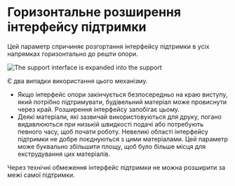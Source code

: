 Горизонтальне розширення інтерфейсу підтримки
====

Цей параметр спричиняє розгортання інтерфейсу підтримки в усіх напрямках горизонтально до решти опори.

![The support interface is expanded into the support](../images/support_interface_offset.png)

Є два випадки використання цього механізму.

* Якщо інтерфейс опори закінчується безпосередньо на краю виступу, який потрібно підтримувати, будівельний матеріал може провиснути через край. Розширення інтерфейсу запобігає цьому.
* Деякі матеріали, які зазвичай використовуються для друку, погано видавлюються при низькій швидкості подачі або потребують певного часу, щоб почати роботу. Невеликі області інтерфейсу підтримки не добре поєднуються з цими матеріалами. Цей параметр може буквально збільшити площу, щоб було більше місця для екструдування цих матеріалів.

Через технічні обмеження інтерфейс підтримки не можна розширити за межі самої підтримки.
